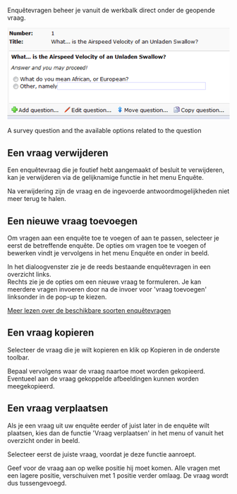 Enquêtevragen beheer je vanuit de werkbalk direct onder de geopende
vraag.

![Survey toolbar](../images/surveytoolbar.png)

A survey question and the available options related to the question

Een vraag verwijderen
---------------------

Een enquêtevraag die je foutief hebt aangemaakt of besluit te
verwijderen, kan je verwijderen via de gelijknamige functie in het menu
Enquête.

Na verwijdering zijn de vraag en de ingevoerde antwoordmogelijkheden
niet meer terug te halen.

Een nieuwe vraag toevoegen
--------------------------

Om vragen aan een enquête toe te voegen of aan te passen, selecteer je
eerst de betreffende enquête. De opties om vragen toe te voegen of
bewerken vindt je vervolgens in het menu Enquête en onder in beeld.

In het dialoogvenster zie je de reeds bestaande enquêtevragen in een
overzicht links.\
 Rechts zie je de opties om een nieuwe vraag te formuleren. Je kan
meerdere vragen invoeren door na de invoer voor 'vraag toevoegen'
linksonder in de pop-up te kiezen.

[Meer lezen over de beschikbare soorten enquêtevragen](#)

Een vraag kopieren
------------------

Selecteer de vraag die je wilt kopieren en klik op Kopieren in de
onderste toolbar.

Bepaal vervolgens waar de vraag naartoe moet worden gekopieerd.
Eventueel aan de vraag gekoppelde afbeeldingen kunnen worden
meegekopieerd.

Een vraag verplaatsen
---------------------

Als je een vraag uit uw enquête eerder of juist later in de enquête wilt
plaatsen, kies dan de functie 'Vraag verplaatsen' in het menu of vanuit
het overzicht onder in beeld.

Selecteer eerst de juiste vraag, voordat je deze functie aanroept.

Geef voor de vraag aan op welke positie hij moet komen. Alle vragen met
een lagere positie, verschuiven met 1 positie verder omlaag. De vraag
wordt dus tussengevoegd.
